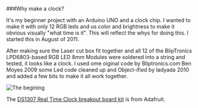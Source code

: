 ###Why make a clock?

It's my beginner project with an Arduino UNO and a clock chip. 
I wanted to make it with only 12 RGB leds and us color and brightness to make it 
obvious visually "what time is it". This will reflect the whys for doing this.
I started this in August of 2011.

After making sure the Laser cut box fit together and all 12 of the BlipTronics LPD6803-based RGB LED 8mm Modules 
were soldered into a string and tested, it looks like a clock. I used ome oiginal code by Bliptronics.com Ben Moyes 2009
some Led code cleaned up and Object-ified by ladyada 2010 and added a few bits to make it all work together.

![The begining](../img/ColorTime.JPG)

The [DS1307 Real Time Clock breakout board kit](http://www.adafruit.com/products/264) is from Adafruit.
